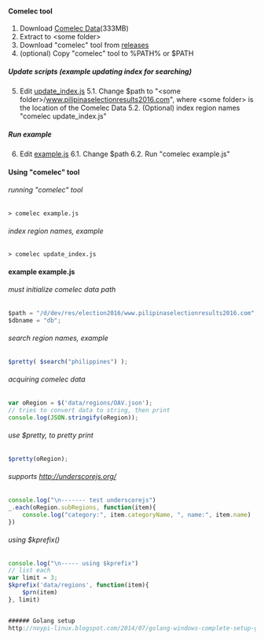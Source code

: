 #### Comelec tool
1. Download [Comelec Data](https://googledrive.com/host/0Bwosw2dzmzRdZkp2eWwyZC03dGs)(333MB)
2. Extract to \<some folder\>
3. Download "comelec" tool from [releases](https://github.com/noypi/election2016/tree/master/releases)
4. (optional) Copy "comelec" tool to %PATH% or $PATH

##### Update scripts (example updating index for searching)
5. Edit [update_index.js](https://github.com/noypi/election2016/blob/master/comelec/cmd/comelec/update_index.js)
5.1. Change $path to "\<some folder\>/www.pilipinaselectionresults2016.com", where \<some folder\> is the location of the Comelec Data
5.2. (Optional) index region names "comelec update_index.js" 


##### Run example
6. Edit [example.js](https://github.com/noypi/election2016/blob/master/comelec/cmd/comelec/example.js)
6.1. Change $path
6.2. Run "comelec example.js"


#### Using "comelec" tool
###### running "comelec" tool
```
> comelec example.js
```

###### index region names, example
```
> comelec update_index.js
```

#### example example.js
###### must initialize comelec data path
```javascript
$path = "/d/dev/res/election2016/www.pilipinaselectionresults2016.com";
$dbname = "db";
```

###### search region names, example
```javascript
$pretty( $search("philippines") );
```

###### acquiring comelec data
```javascript
var oRegion = $('data/regions/OAV.json');
// tries to convert data to string, then print
console.log(JSON.stringify(oRegion));
```

###### use $pretty, to pretty print
```javascript
$pretty(oRegion);
```

###### supports http://underscorejs.org/
```javascript
console.log("\n------- test underscorejs")
_.each(oRegion.subRegions, function(item){
	console.log("category:", item.categoryName, ", name:", item.name)
})
```

###### using $kprefix()
```javascript
console.log("\n----- using $kprefix")
// list each
var limit = 3;
$kprefix('data/regions', function(item){
	$prn(item)
}, limit)


###### Golang setup
http://noypi-linux.blogspot.com/2014/07/golang-windows-complete-setup-guide.html
